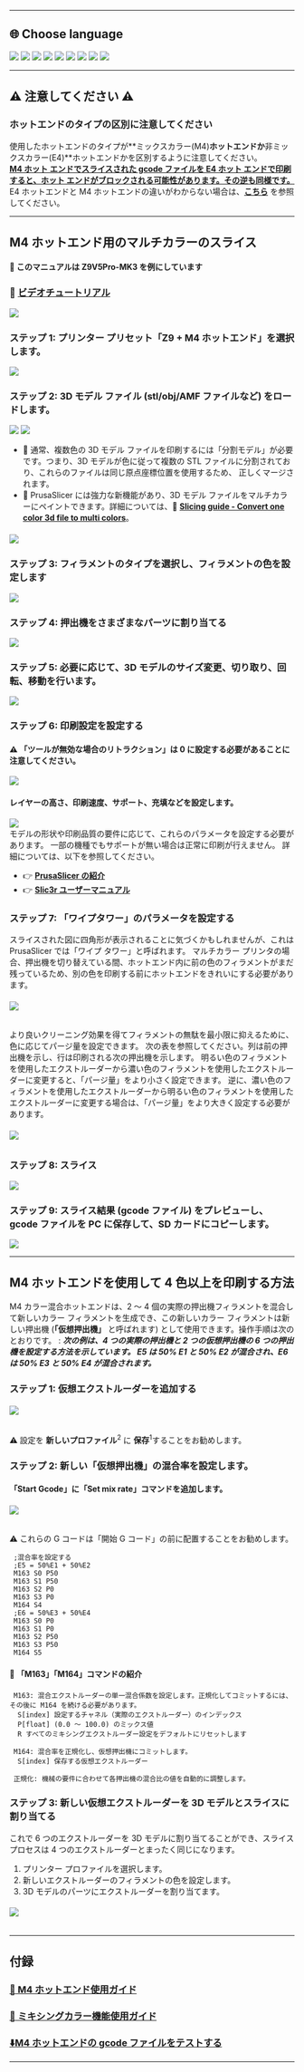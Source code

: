 ----
## <a id="choose-language">:globe_with_meridians: Choose language </a>
[![](../lanpic/EN.png)](https://github.com/ZONESTAR3D/Slicing-Guide/tree/master/PrusaSlicer/PrusaSlicerGuide_M4.md)
[![](../lanpic/ES.png)](https://github.com/ZONESTAR3D/Slicing-Guide/tree/master/PrusaSlicer/PrusaSlicerGuideM4-es.md)
[![](../lanpic/PT.png)](https://github.com/ZONESTAR3D/Slicing-Guide/tree/master/PrusaSlicer/PrusaSlicerGuideM4-pt.md)
[![](../lanpic/FR.png)](https://github.com/ZONESTAR3D/Slicing-Guide/tree/master/PrusaSlicer/PrusaSlicerGuideM4-fr.md)
[![](../lanpic/DE.png)](https://github.com/ZONESTAR3D/Slicing-Guide/tree/master/PrusaSlicer/PrusaSlicerGuideM4-de.md)
[![](../lanpic/IT.png)](https://github.com/ZONESTAR3D/Slicing-Guide/tree/master/PrusaSlicer/PrusaSlicerGuideM4-it.md)
[![](../lanpic/RU.png)](https://github.com/ZONESTAR3D/Slicing-Guide/tree/master/PrusaSlicer/PrusaSlicerGuideM4-ru.md)
[![](../lanpic/JP.png)](https://github.com/ZONESTAR3D/Slicing-Guide/tree/master/PrusaSlicer/PrusaSlicerGuideM4-jp.md)
[![](../lanpic/KR.png)](https://github.com/ZONESTAR3D/Slicing-Guide/tree/master/PrusaSlicer/PrusaSlicerGuideM4-kr.md)
<!-- [![](./lanpic/SA.png)](https://github.com/ZONESTAR3D/Slicing-Guide/tree/master/PrusaSlicer/PrusaSlicerGuideM4-ar.md) -->


----
## :warning: 注意してください :warning:
### ホットエンドのタイプの区別に注意してください
使用したホットエンドのタイプが**ミックスカラー(M4)**ホットエンドか**非ミックスカラー(E4)**ホットエンドかを区別するように注意してください。     
<u>**M4 ホット エンドでスライスされた gcode ファイルを E4 ホット エンドで印刷すると、ホット エンドがブロックされる可能性があります。その逆も同様です。**</u>    
E4 ホットエンドと M4 ホットエンドの違いがわからない場合は、[**こちら**][FAQ_M4E4] を参照してください。

----
## M4 ホットエンド用のマルチカラーのスライス
#### :loudspeaker: このマニュアルは Z9V5Pro-MK3 を例にしています
### :movie_camera: [**ビデオチュートリアル**](https://youtu.be/_Ww2RFGlLNA)
[![](https://img.youtube.com/vi/_Ww2RFGlLNA/0.jpg)](https://www.youtube.com/watch?v=_Ww2RFGlLNA)

### ステップ 1: プリンター プリセット「Z9 + M4 ホットエンド」を選択します。
![](./pic/slicingM4-1.png)
### ステップ 2: 3D モデル ファイル (stl/obj/AMF ファイルなど) をロードします。
![](./pic/loadstl_1.png) ![](./pic/loadstl_2.png)
- :memo: 通常、複数色の 3D モデル ファイルを印刷するには「分割モデル」が必要です。つまり、3D モデルが色に従って複数の STL ファイルに分割されており、これらのファイルは同じ原点座標位置を使用するため、 正しくマージされます。
- :star2: PrusaSlicer には強力な新機能があり、3D モデル ファイルをマルチカラーにペイントできます。詳細については、:movie_camera: [**Slicing guide - Convert one color 3d file to multi colors**](https://youtu.be/Yx4fKDRGEJ4)。  
##### [![](https://img.youtube.com/vi/Yx4fKDRGEJ4/0.jpg)](https://www.youtube.com/watch?v=Yx4fKDRGEJ4)

### ステップ 3: フィラメントのタイプを選択し、フィラメントの色を設定します
![](./pic/filament_color.png)
### ステップ 4: 押出機をさまざまなパーツに割り当てる
![](./pic/assign_extruder.png)
### ステップ 5: 必要に応じて、3D モデルのサイズ変更、切り取り、回転、移動を行います。
![](./pic/slicing_adjust.png)
### ステップ 6: 印刷設定を設定する
#### :warning: 「ツールが無効な場合のリトラクション」は 0 に設定する必要があることに注意してください。
![](./pic/switch_length.jpg)
#### レイヤーの高さ、印刷速度、サポート、充填などを設定します。
![](./pic/slicing_set.png)    
モデルの形状や印刷品質の要件に応じて、これらのパラメータを設定する必要があります。 一部の機種でもサポートが無い場合は正常に印刷が行えません。 詳細については、以下を参照してください。   
- :point_right: [**PrusaSlicer の紹介**](https://help.prusa3d.com/article/general-info_1910)
- :point_right: [**Slic3r ユーザーマニュアル**](https://manual.slic3r.org/)
  
### ステップ 7: 「ワイプタワー」のパラメータを設定する
スライスされた図に四角形が表示されることに気づくかもしれませんが、これは PrusaSlicer では「ワイプ タワー」と呼ばれます。 マルチカラー プリンタの場合、押出機を切り替えている間、ホットエンド内に前の色のフィラメントがまだ残っているため、別の色を印刷する前にホットエンドをきれいにする必要があります。
###### ![](./pic/wipe_tower.png)
より良いクリーニング効果を得てフィラメントの無駄を最小限に抑えるために、色に応じてパージ量を設定できます。 次の表を参照してください。列は前の押出機を示し、行は印刷される次の押出機を示します。 明るい色のフィラメントを使用したエクストルーダーから濃い色のフィラメントを使用したエクストルーダーに変更すると、「パージ量」をより小さく設定できます。 逆に、濃い色のフィラメントを使用したエクストルーダーから明るい色のフィラメントを使用したエクストルーダーに変更する場合は、「パージ量」をより大きく設定する必要があります。
###### ![](./pic/slicingM4-2.png)
### ステップ 8: スライス
![](./pic/slicing_go.png)
### ステップ 9: スライス結果 (gcode ファイル) をプレビューし、gcode ファイルを PC に保存して、SD カードにコピーします。
![](./pic/slicing_save.png)


----
## M4 ホットエンドを使用して 4 色以上を印刷する方法
M4 カラー混合ホットエンドは、2 ～ 4 個の実際の押出機フィラメントを混合して新しいカラー フィラメントを生成でき、この新しいカラー フィラメントは新しい押出機 (**「仮想押出機」** と呼ばれます) として使用できます。操作手順は次のとおりです。 :
***次の例は、4 つの実際の押出機と 2 つの仮想押出機の 6 つの押出機を設定する方法を示しています。 E5 は 50% E1 と 50% E2 が混合され、E6 は 50% E3 と 50% E4 が混合されます。***
### ステップ 1: 仮想エクストルーダーを追加する
###### ![](./pic/slicingM4_6c_1.png)
:warning: 設定を **新しいプロファイル**<sup>2</sup> に **保存**<sup>1</sup>することをお勧めします。

### ステップ 2: 新しい「仮想押出機」の混合率を設定します。
#### 「Start Gcode」に「Set mix rate」コマンドを追加します。
###### ![](./pic/slicingM4_6c_2.png)
:warning: これらの G コードは「開始 G コード」の前に配置することをお勧めします。
>
     ;混合率を設定する
     ;E5 = 50%E1 + 50%E2
     M163 S0 P50
     M163 S1 P50
     M163 S2 P0
     M163 S3 P0
     M164 S4
     ;E6 = 50%E3 + 50%E4
     M163 S0 P0
     M163 S1 P0
     M163 S2 P50
     M163 S3 P50
     M164 S5

#### :memo: 「M163」「M164」コマンドの紹介
>
     M163: 混合エクストルーダーの単一混合係数を設定します。正規化してコミットするには、その後に M164 を続ける必要があります。
      S[index] 設定するチャネル（実際のエクストルーダー）のインデックス
      P[float] (0.0 ～ 100.0) のミックス値
      R すべてのミキシングエクストルーダー設定をデフォルトにリセットします

     M164: 混合率を正規化し、仮想押出機にコミットします。
      S[index] 保存する仮想エクストルーダー
  
     正規化: 機械の要件に合わせて各押出機の混合比の値を自動的に調整します。

### ステップ 3: 新しい仮想エクストルーダーを 3D モデルとスライスに割り当てる
これで 6 つのエクストルーダーを 3D モデルに割り当てることができ、スライス プロセスは 4 つのエクストルーダーとまったく同じになります。
1. プリンター プロファイルを選択します。
2. 新しいエクストルーダーのフィラメントの色を設定します。
3. 3D モデルのパーツにエクストルーダーを割り当てます。
###### ![](./pic/slicingM4_6c_3.png)

----
## 付録
### [:book: M4 ホットエンド使用ガイド](https://github.com/ZONESTAR3D/Upgrade-kit-guide/tree/main/HOTEND/M4)
### [:book: ミキシングカラー機能使用ガイド](https://github.com/ZONESTAR3D/Document-and-User-Guide/tree/master/Mixing_Color)
### [:arrow_down:M4 ホットエンドの gcode ファイルをテストする](https://github.com/ZONESTAR3D/Slicing-Guide/tree/master/PrusaSlicer/test_gcode/M4/readme.md)


----
[FAQ_M4E4]: https://github.com/ZONESTAR3D/Upgrade-kit-guide/tree/main/HOTEND/FAQ_M4E4.md
